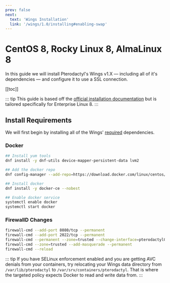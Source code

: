 ```yaml
---
prev: false
next:
  text: 'Wings Installation'
  link: '/wings/1.0/installing#enabling-swap'
---
```


# CentOS 8, Rocky Linux 8, AlmaLinux 8
In this guide we will install Pterodactyl's Wings v1.X &mdash; including all of it's dependencies &mdash; and configure it to use a SSL connection.

[[toc]]

::: tip
This guide is based off the [official installation documentation](/wings/1.0/installing) but is tailored specifically for Enterprise Linux 8.
:::

## Install Requirements
We will first begin by installing all of the Wings' [required](/wings/1.0/installing#dependencies) dependencies.

### Docker

```bash
## Install yum tools
dnf install -y dnf-utils device-mapper-persistent-data lvm2

## Add the docker repo
dnf config-manager --add-repo=https://download.docker.com/linux/centos/docker-ce.repo

## Install docker
dnf install -y docker-ce --nobest

## Enable docker service
systemctl enable docker
systemctl start docker
```

### FirewallD Changes
```bash
firewall-cmd --add-port 8080/tcp --permanent
firewall-cmd --add-port 2022/tcp --permanent
firewall-cmd --permanent --zone=trusted --change-interface=pterodactyl0
firewall-cmd --zone=trusted --add-masquerade --permanent
firewall-cmd --reload
```

::: tip
If you have SELinux enforcement enabled and you are getting AVC denials from your containers, try relocating your Wings data directory from `/var/lib/pterodactyl` to `/var/srv/containers/pterodactyl`. That is where the targeted policy expects Docker to read and write data from.
:::
